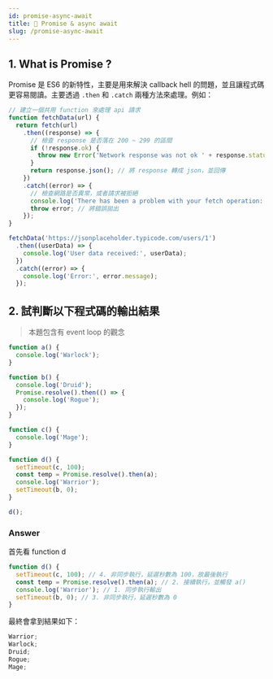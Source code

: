 ```yaml
---
id: promise-async-await
title: 📄 Promise & async await
slug: /promise-async-await
---
```


## 1. What is Promise ?

Promise 是 ES6 的新特性，主要是用來解決 callback hell 的問題，並且讓程式碼更容易閱讀。主要透過 `.then` 和 `.catch` 兩種方法來處理。例如：

```js
// 建立一個共用 function 來處理 api 請求
function fetchData(url) {
  return fetch(url)
    .then((response) => {
      // 檢查 response 是否落在 200 ~ 299 的區間
      if (!response.ok) {
        throw new Error('Network response was not ok ' + response.statusText);
      }
      return response.json(); // 將 response 轉成 json，並回傳
    })
    .catch((error) => {
      // 檢查網路是否異常，或者請求被拒絕
      console.log('There has been a problem with your fetch operation:', error);
      throw error; // 將錯誤拋出
    });
}

fetchData('https://jsonplaceholder.typicode.com/users/1')
  .then((userData) => {
    console.log('User data received:', userData);
  })
  .catch((error) => {
    console.log('Error:', error.message);
  });
```

## 2. 試判斷以下程式碼的輸出結果

> 本題包含有 event loop 的觀念

```js
function a() {
  console.log('Warlock');
}

function b() {
  console.log('Druid');
  Promise.resolve().then(() => {
    console.log('Rogue');
  });
}

function c() {
  console.log('Mage');
}

function d() {
  setTimeout(c, 100);
  const temp = Promise.resolve().then(a);
  console.log('Warrior');
  setTimeout(b, 0);
}

d();
```

### Answer

首先看 function d

```js
function d() {
  setTimeout(c, 100); // 4. 非同步執行，延遲秒數為 100，故最後執行
  const temp = Promise.resolve().then(a); // 2. 接續執行，並觸發 a()
  console.log('Warrior'); // 1. 同步執行輸出
  setTimeout(b, 0); // 3. 非同步執行，延遲秒數為 0
}
```

最終會拿到結果如下：

```js
Warrior;
Warlock;
Druid;
Rogue;
Mage;
```
